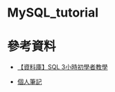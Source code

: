 # MySQL_tutorial

# 參考資料
- [【資料庫】SQL 3小時初學者教學](https://www.youtube.com/watch?v=gvRXjsrpCHw&list=WL&index=19)

- [個人筆記](https://hackmd.io/@HC1009/rk6rZH4s1e)